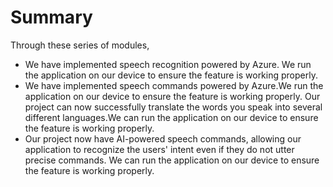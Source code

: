# Summary

Through these series of modules,

* We have implemented speech recognition powered by Azure. We run the application on our device to ensure the feature is working properly.
* We have implemented speech commands powered by Azure.We run the application on our device to ensure the feature is working properly.
Our project can now successfully translate the words you speak into several different languages.We can run the application on our device to ensure the feature is working properly.
* Our project now have AI-powered speech commands, allowing our application to recognize the users' intent even if they do not utter precise commands. We can run the application on our device to ensure the feature is working properly.